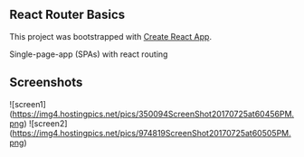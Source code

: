 ## React Router Basics
This project was bootstrapped with [Create React App](https://github.com/facebookincubator/create-react-app).

Single-page-app (SPAs) with react routing

## Screenshots

![screen1] (https://img4.hostingpics.net/pics/350094ScreenShot20170725at60456PM.png)
![screen2] (https://img4.hostingpics.net/pics/974819ScreenShot20170725at60505PM.png)
